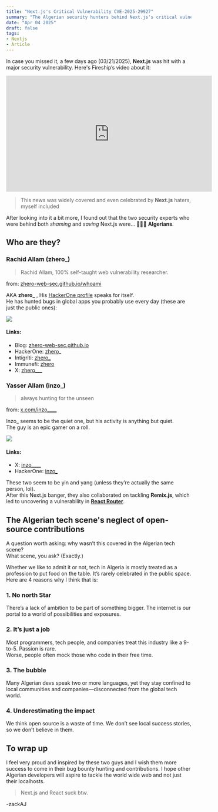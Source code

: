```yaml
---
title: "Next.js's Critical Vulnerability CVE-2025-29927"
summary: "The Algerian security hunters behind Next.js's critical vulnerability CVE-2025-29927"
date: "Apr 04 2025"
draft: false
tags:
- Nextjs
- Article
---
```


In case you missed it, a few days ago (03/21/2025), <b>Next.js</b> was hit with a major security vulnerability. Here's Fireship’s video about it:

<iframe class="w-full" width="560" height="315" src="https://www.youtube.com/embed/AaCnBOqyvIM?si=TXGpIewUg1pqOX7h" title="YouTube video player" frameborder="0" allow="accelerometer; autoplay; clipboard-write; encrypted-media; gyroscope; picture-in-picture; web-share" referrerpolicy="strict-origin-when-cross-origin" allowfullscreen></iframe>

> This news was widely covered and even celebrated by <b>Next.js</b> haters, myself included

After looking into it a bit more, I found out that the two security experts who were behind both *shaming* and *saving* Next.js were... 🥁🥁🥁 <b>Algerians</b>.

## Who are they?

### Rachid Allam (zhero_)

> Rachid Allam, 100% self-taught web vulnerability researcher.

from: <a href="https://zhero-web-sec.github.io/whoami" target="_blank">zhero-web-sec.github.io/whoami</a>

AKA <b>zhero_</b> , His <a href="https://hackerone.com/zhero_/hacktivity" target="_blank">HackerOne profile</a> speaks for itself.  
He has hunted bugs in global apps you probably use every day (these are just the public ones):

<img src="/images/blog/zhero-hackerone.png" />

#### Links:
- Blog: <a href="https://zhero-web-sec.github.io/whoami/" target="_blank">zhero-web-sec.github.io</a>
- HackerOne: <a href="https://hackerone.com/zhero_" target="_blank">zhero_</a>
- Intigriti: <a href="https://app.intigriti.com/researcher/profile/zhero_" target="_blank">zhero_</a>
- Immunefi: <a href="https://immunefi.com/profile/zhero" target="_blank">zhero</a>
- X: <a href="https://x.com/zhero___" target="_blank">zhero___</a>

### Yasser Allam (inzo_)

> always hunting for the unseen

from: <a href="https://x.com/inzo____">x.com/inzo____</a>

Inzo_ seems to be the quiet one, but his activity is anything but quiet.  
The guy is an epic gamer on a roll.

<img src="/images/blog/inzo-hackerone.png" />

#### Links:
- X: <a href="https://x.com/inzo____" target="_blank">inzo____</a>
- HackerOne: <a href="https://hackerone.com/inzo_" target="_blank">inzo_</a>

These two seem to be yin and yang (unless they’re actually the same person, lol).  
After this Next.js banger, they also collaborated on tackling <b>Remix.js</b>, which led to uncovering a vulnerability in <a href="https://zhero-web-sec.github.io/research-and-things/react-router-and-the-remixed-path" target="_blank"><b>React Router</b></a>.

## The Algerian tech scene's neglect of open-source contributions

A question worth asking: why wasn’t this covered in the Algerian tech scene?  
What scene, you ask? (Exactly.)

Whether we like to admit it or not, tech in Algeria is mostly treated as a profession to put food on the table. It’s rarely celebrated in the public space. Here are 4 reasons why I think that is:

### 1. No north Star  
There’s a lack of ambition to be part of something bigger. The internet is our portal to a world of possibilities and exposures.

### 2. It’s just a job  
Most programmers, tech people, and companies treat this industry like a 9-to-5. Passion is rare.  
Worse, people often mock those who code in their free time.

### 3. The bubble  
Many Algerian devs speak two or more languages, yet they stay confined to local communities and companies—disconnected from the global tech world.

### 4. Underestimating the impact  
We think open source is a waste of time. We don’t see local success stories, so we don’t believe in them.

## To wrap up
I feel very proud and inspired by these two guys and I wish them more success to come in their bug bounty hunting and contributions.
I hope other Algerian developers will aspire to tackle the world wide web and not just their localhosts.

>Next.js and React suck btw.

-zackAJ
